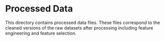 # Processed Data

This directory contains processed data files. These files correspond to the cleaned versions of the raw datasets after processing including feature engineering and feature selection.